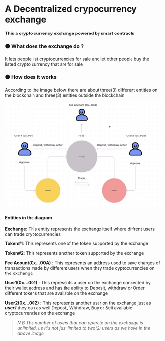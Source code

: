 # A Decentralized crypocurrency exchange

**This a crypto currency exchange powered by **smart contracts****

### 🟠 What does the exchange do ?
It lets people list cryptocurrencies for sale and let other people buy the listed crypto currency that are for sale

### 🟠 How does it works
According to the image below, there are about three(3) different entities on the blockchain and three(3) entities outside the blockchain

<img src="./public/assets/images/how-exchange-works.png" alt="drawing" style="width:600px; height: 400"/>


#### Entities in the diagram
**Exchange**: This entity represents the exchange itself where diffrent users can trade cryptocurrencies  

**Token#1**: This represents one of the token supported by the exchange  

**Token#2**: This represents another token supported by the exchange   

**Fee Acount(0x...00A)** : This represents an address used to save charges of transactions made by different users when they trade cyptocurrencies on the exchange.  

**User1(0x...001)** : This represents a user on the exchange connected by their wallet address and has the ability to Deposit, withdraw or Order different tokens that are available on the exchange  

**User2(0x...002)** : This represents another user on the exchange just as ***user1*** they can as well Deposit, Withdraw, Buy or Sell available cryptocurrencies on the exchange  
> *N.B The number of users that can operate on the exchange is unlimited, i.e it's not just limited to two(2) users as we have in the above image*  






